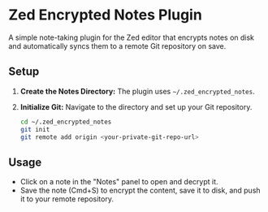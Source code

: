 # Zed Encrypted Notes Plugin

A simple note-taking plugin for the Zed editor that encrypts notes on disk and automatically syncs them to a remote Git repository on save.

## Setup

1.  **Create the Notes Directory:**
    The plugin uses `~/.zed_encrypted_notes`.

2.  **Initialize Git:**
    Navigate to the directory and set up your Git repository.

    ```sh
    cd ~/.zed_encrypted_notes
    git init
    git remote add origin <your-private-git-repo-url>
    ```

## Usage

-   Click on a note in the "Notes" panel to open and decrypt it.
-   Save the note (Cmd+S) to encrypt the content, save it to disk, and push it to your remote repository.
